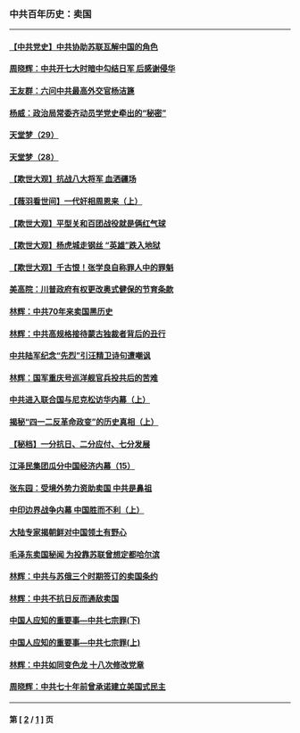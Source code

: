 ### 中共百年历史：卖国
---
#### [【中共党史】中共协助苏联瓦解中国的角色](../../pages/nf1176117/n13018109.md?06190430) 
#### [周晓辉：中共开七大时暗中勾结日军 后感谢侵华](../../pages/nf1176117/n12921960.md?06190430) 
#### [王友群：六问中共最高外交官杨洁篪](../../pages/nf1176117/n12836495.md?06190430) 
#### [杨威：政治局常委齐动员学党史牵出的“秘密”](../../pages/nf1176117/n12764642.md?06190430) 
#### [天堂梦（29）](../../pages/nf1176117/n12408465.md?06190430) 
#### [天堂梦（28）](../../pages/nf1176117/n12408309.md?06190430) 
#### [【欺世大观】抗战八大将军 血洒疆场](../../pages/nf1176117/n12357044.md?06190430) 
#### [【薇羽看世间】一代奸相周恩来（上）](../../pages/nf1176117/n12401109.md?06190430) 
#### [【欺世大观】平型关和百团战役就是俩红气球](../../pages/nf1176117/n12359157.md?06190430) 
#### [【欺世大观】杨虎城走钢丝 “英雄”跌入地狱](../../pages/nf1176117/n12358840.md?06190430) 
#### [【欺世大观】千古恨！张学良自称罪人中的罪魁](../../pages/nf1176117/n12358629.md?06190430) 
#### [美高院：川普政府有权更改奥式健保的节育条款](../../pages/nf1176117/n12242171.md?06190430) 
#### [林辉：中共70年来卖国黑历史](../../pages/nf1176117/n11552181.md?06190430) 
#### [林辉：中共高规格接待蒙古独裁者背后的丑行](../../pages/nf1176117/n11225005.md?06190430) 
#### [中共陆军纪念“先烈”引汪精卫诗句遭嘲讽](../../pages/nf1176117/n11153345.md?06190430) 
#### [林辉：国军重庆号巡洋舰官兵投共后的苦难](../../pages/nf1176117/n10997801.md?06190430) 
#### [中共进入联合国与尼克松访华内幕（上）](../../pages/nf1176117/n10138788.md?06190430) 
#### [揭秘“四一二反革命政变”的历史真相（上）](../../pages/nf1176117/n9996650.md?06190430) 
#### [【秘档】一分抗日、二分应付、七分发展](../../pages/nf1176117/n9331484.md?06190430) 
#### [江泽民集团瓜分中国经济内幕（15）](../../pages/nf1176117/n9268584.md?06190430) 
#### [张东园：受境外势力资助卖国 中共是鼻祖](../../pages/nf1176117/n9272480.md?06190430) 
#### [中印边界战争内幕 中国胜而不利（上）](../../pages/nf1176117/n9252458.md?06190430) 
#### [大陆专家揭朝鲜对中国领土有野心](../../pages/nf1176117/n9074056.md?06190430) 
#### [毛泽东卖国秘闻 为投靠苏联曾想定都哈尔滨](../../pages/nf1176117/n9058631.md?06190430) 
#### [林辉：中共与苏俄三个时期签订的卖国条约](../../pages/nf1176117/n9036062.md?06190430) 
#### [林辉：中共不抗日反而通敌卖国](../../pages/nf1176117/n8840492.md?06190430) 
#### [中国人应知的重要事—中共七宗罪(下)](../../pages/nf1176117/n8823799.md?06190430) 
#### [中国人应知的重要事—中共七宗罪(上)](../../pages/nf1176117/n8819770.md?06190430) 
#### [林辉：中共如同变色龙 十八次修改党章](../../pages/nf1176117/n8811129.md?06190430) 
#### [周晓辉：中共七十年前曾承诺建立美国式民主](../../pages/nf1176117/n8809061.md?06190430) 

---
#### 第 [ [2](./2.md?06190430) / [1](./1.md?06190430) ] 页
